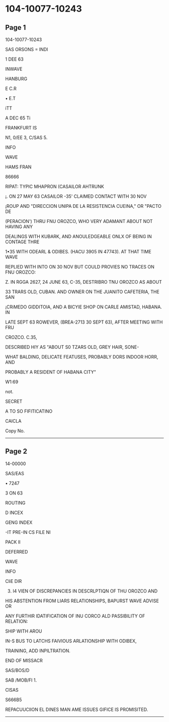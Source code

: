 # 104-10077-10243

## Page 1

104-10077-10243

SAS ORSONS = INDI

1 DEE 63

INWAVE

HANBURG

E C.R

• E.T

iTT

A DEC 65 Ti

FRANKFURT IS

N1, 0/EE 3, C/SAS 5.

INFO

WAVE

HAMS FRAN

86666

RIPAT: TYPIC MHAPRON (CASAILOR AHTRUNK

¡. ON 27 MAY 63 CASAILOR -35' CLAIMED CONTACT WITH 30 NOV

¡ROUP AND "DIRECCION UNIPA DE LA RESISTENCIA CUEINA," OR "PACTO DE

(PERACION') THRU FNU OROZCO, WHO VERY ADAMANT ABOUT NOT HAVING ANY

DEALINGS WITH KUBARK, AND ANOULEDGEABLE ONLX OF BEING IN CONTAGE THRE

1•35 WITH ODEARL & ODIBES. (HACU 3905 IN 47743). AT THAT TIME WAVE

REPLIED WITH INTO ON 30 NOV BUT COULD PROVIES NO TRACES ON FNU OROZCO:

Z. IN RGGA 2627, 24 JUNE 63, C-35, DESTRIBRO TNU OROZCO AS ABOUT

33 TRARS OLD, CUBAN. AND OWNER ON THE JUANITO CAFETERIA, THE SAN

¡CRiMEDO GIDDITOIA, AND A BICYIE SHOP ON CARLE AMISTAD, HABANA. IN

LATE SEPT 63 ROWEVER, (BREA-2713 30 SEPT 63), AFTER MEETING WITH FRU

CROZCO. C.35,

DESCRIBED HIY AS "ABOUT S0 TZARS OLD, GREY HAIR, SONE-

WHAT BALDING, DELICATE FEATUSES, PROBABLY DORS INDOOR HORR, AND

PROBABLY A RESIDENT OF HABANA CITY"

W1:69

not.

SECRET

A TO SO FIFITICATINO

CAICLA

Copy No.

---

## Page 2

14-00000

SAS/EAS

• 7247

3 ON 63

ROUTING

D INCEX

GENG INDEX

-IT PRE-IN CS FILE NI

PACK II

DEFERRED

WAVE

INFO

CliE DIR

3. I4 VIEN OF DISCREPANCIES IN DESCRLPTIQN OF THU OROZCO AND

HIS ABSTENTION FROM LIARS RELATIONSHIPS, BAPURST WAVE ADVISE OR

ANY FURTHIR IDATIFICATION OF INU CORCO ALD PASSIBILITY OF RELATION:

SHIP WITH AROU

IN-S BUS TO LATCHS FAIVIOUS ARLATIONSHIP WITH ODIBEX,

TRAINING, ADD INPILTRATION.

END OF MISSACR

SAS/BOS/D

SAB /MOB/FI 1.

CISAS

S666B5

REPACUUCIION EL DINES MAN AME ISSUES GIFICE IS PROMISITED.

---

